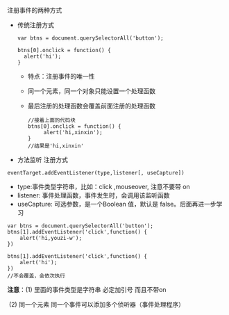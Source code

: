 注册事件的两种方式

- 传统注册方式

  ```
  var btns = document.querySelectorAll('button');
  
  btns[0].onclick = function() {
  	alert('hi');
  }
  
  ```

  - 特点：注册事件的唯一性

  - 同一个元素，同一个对象只能设置一个处理函数

  - 最后注册的处理函数会覆盖前面注册的处理函数

    ```
    //接着上面的代码块
    btns[0].onclick = function() {
    	 alert('hi,xinxin');
    }
    //结果是'hi,xinxin'
    ```

    

- 方法监听 注册方式

```
eventTarget.addEventListener(type,listener[, useCapture])
```

- type:事件类型字符串，比如：click ,mouseover, 注意不要带 on
- listener: 事件处理函数，事件发生时，会调用该监听函数
- useCapture: 可选参数，是一个Boolean 值，默认是 false。后面再进一步学习

```
var btns = document.querySelectorAll('button');
btns[1].addEventListener('click',function() {
	alert('hi,youzi-w');
})

btns[1].addEventListener('click',function() {
	alert('hi');
})
//不会覆盖，会依次执行
```

**注意**：(1) 里面的事件类型是字符串 必定加引号 而且不带on

​			(2) 同一个元素 同一个事件可以添加多个侦听器（事件处理程序）